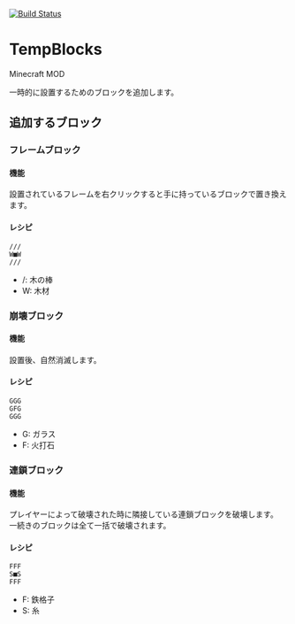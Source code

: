 [![Build Status](https://drone.io/github.com/AtoCrafter/TempBlocks/status.png)](https://drone.io/github.com/AtoCrafter/TempBlocks/latest)


# TempBlocks

Minecraft MOD

一時的に設置するためのブロックを追加します。


## 追加するブロック

### フレームブロック

#### 機能

設置されているフレームを右クリックすると手に持っているブロックで置き換えます。

#### レシピ

```
///
W■W
///
```

- /: 木の棒
- W: 木材

### 崩壊ブロック

#### 機能

設置後、自然消滅します。

#### レシピ

```
GGG
GFG
GGG
```

- G: ガラス
- F: 火打石

### 連鎖ブロック

#### 機能

プレイヤーによって破壊された時に隣接している連鎖ブロックを破壊します。
一続きのブロックは全て一括で破壊されます。

#### レシピ

```
FFF
S■S
FFF
```

- F: 鉄格子
- S: 糸
